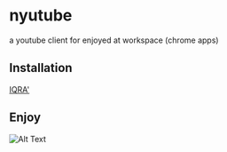 # nyutube
a youtube client for enjoyed at workspace (chrome apps)

## Installation
<a href="https://www.cnet.com/how-to/how-to-install-chrome-extensions-manually/" target="_blank">IQRA'</a>


## Enjoy
![Alt Text](https://media.giphy.com/media/uioXxcDIxJ8k2WjoqY/giphy.gif)
